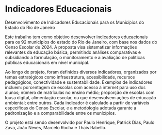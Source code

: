 # Indicadores Educacionais

Desenvolvimento de Indicadores Educacionais para os Municípios do Estado do Rio de Janeiro

Este trabalho tem como objetivo desenvolver indicadores educacionais para os 92 municípios do estado do Rio de Janeiro, com base nos dados do Censo Escolar de 2024. A proposta visa sistematizar informações relevantes da educação básica, permitindo análises comparativas e subsidiando a formulação, o monitoramento e a avaliação de políticas públicas educacionais em nível municipal.

Ao longo do projeto, foram definidos diversos indicadores, organizados por temas estratégicos como infraestrutura, acessibilidade, recursos pedagógicos, conectividade e sustentabilidade. Exemplos de indicadores incluem: porcentagem de escolas com acesso à internet para uso dos alunos; número de matrículas no ensino médio; proporção de escolas com lousa digital, alimentação escolar, ou que desenvolvem ações de educação ambiental; entre outros. Cada indicador é calculado a partir de variáveis específicas do Censo Escolar, e a metodologia adotada garante a padronização e a comparabilidade entre os municípios.

O projeto está sendo desenvolvido por Paulo Henrique, Patrick Dias, Paulo Zava, João Neves, Marcelo Rocha e Thais Rabello.
